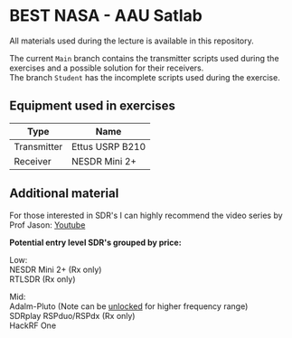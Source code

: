 # BEST NASA - AAU Satlab

All materials used during the lecture is available in this repository.  

The current `Main` branch contains the transmitter scripts used during the exercises and a possible solution for their receivers.  
The branch `Student` has the incomplete scripts used during the exercise.  

## Equipment used in exercises
| Type | Name |
| --- | ---|
|Transmitter | Ettus USRP B210 |
|Receiver | NESDR Mini 2+

## Additional material
For those interested in SDR's I can highly recommend the video series by Prof Jason:  [Youtube](https://youtube.com/playlist?list=PLywxmTaHNUNyKmgF70q8q3QHYIw_LFbrX&si=NURfCn9DAYdbwxT4)


**Potential entry level SDR's grouped by price:**

Low:  
NESDR Mini 2+ (Rx only)  
RTLSDR (Rx only)  

Mid:  
Adalm-Pluto (Note can be [unlocked](https://wiki.analog.com/university/tools/pluto/users/customizing#updating_to_the_ad9364) for higher frequency range)  
SDRplay RSPduo/RSPdx (Rx only)   
HackRF One